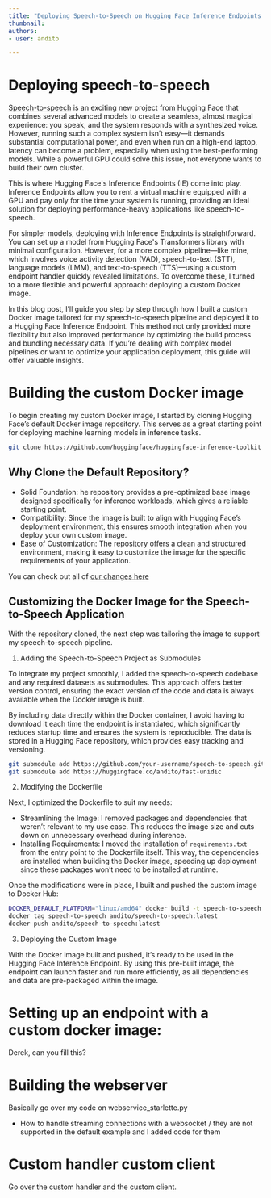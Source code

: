 ```yaml
---
title: "Deploying Speech-to-Speech on Hugging Face Inference Endpoints with a Custom Docker Container" 
thumbnail: 
authors:
- user: andito

---
```


# Deploying speech-to-speech

[Speech-to-speech](https://github.com/huggingface/speech-to-speech) is an exciting new project from Hugging Face that combines several advanced models to create a seamless, almost magical experience: you speak, and the system responds with a synthesized voice. However, running such a complex system isn’t easy—it demands substantial computational power, and even when run on a high-end laptop, latency can become a problem, especially when using the best-performing models. While a powerful GPU could solve this issue, not everyone wants to build their own cluster.

This is where Hugging Face's Inference Endpoints (IE) come into play. Inference Endpoints allow you to rent a virtual machine equipped with a GPU and pay only for the time your system is running, providing an ideal solution for deploying performance-heavy applications like speech-to-speech.

For simpler models, deploying with Inference Endpoints is straightforward. You can set up a model from Hugging Face's Transformers library with minimal configuration. However, for a more complex pipeline—like mine, which involves voice activity detection (VAD), speech-to-text (STT), language models (LMM), and text-to-speech (TTS)—using a custom endpoint handler quickly revealed limitations. To overcome these, I turned to a more flexible and powerful approach: deploying a custom Docker image.

In this blog post, I’ll guide you step by step through how I built a custom Docker image tailored for my speech-to-speech pipeline and deployed it to a Hugging Face Inference Endpoint. This method not only provided more flexibility but also improved performance by optimizing the build process and bundling necessary data. If you’re dealing with complex model pipelines or want to optimize your application deployment, this guide will offer valuable insights.

# Building the custom Docker image

To begin creating my custom Docker image, I started by cloning Hugging Face’s default Docker image repository. This serves as a great starting point for deploying machine learning models in inference tasks.

```bash
git clone https://github.com/huggingface/huggingface-inference-toolkit
```

## Why Clone the Default Repository?
- Solid Foundation: he repository provides a pre-optimized base image designed specifically for inference workloads, which gives a reliable starting point.
- Compatibility: Since the image is built to align with Hugging Face’s deployment environment, this ensures smooth integration when you deploy your own custom image.
- Ease of Customization: The repository offers a clean and structured environment, making it easy to customize the image for the specific requirements of your application.

You can check out all of [our changes here](https://github.com/andimarafioti/speech-to-speech-inference-toolkit/pull/1/files)

## Customizing the Docker Image for the Speech-to-Speech Application

With the repository cloned, the next step was tailoring the image to support my speech-to-speech pipeline.

1. Adding the Speech-to-Speech Project as Submodules

To integrate my project smoothly, I added the speech-to-speech codebase and any required datasets as submodules. This approach offers better version control, ensuring the exact version of the code and data is always available when the Docker image is built.

By including data directly within the Docker container, I avoid having to download it each time the endpoint is instantiated, which significantly reduces startup time and ensures the system is reproducible. The data is stored in a Hugging Face repository, which provides easy tracking and versioning.

```bash
git submodule add https://github.com/your-username/speech-to-speech.git
git submodule add https://huggingface.co/andito/fast-unidic
```

2. Modifying the Dockerfile

Next, I optimized the Dockerfile to suit my needs:

- Streamlining the Image: I removed packages and dependencies that weren’t relevant to my use case. This reduces the image size and cuts down on unnecessary overhead during inference.
- Installing Requirements: I moved the installation of `requirements.txt` from the entry point to the Dockerfile itself. This way, the dependencies are installed when building the Docker image, speeding up deployment since these packages won’t need to be installed at runtime.

Once the modifications were in place, I built and pushed the custom image to Docker Hub:
```bash
DOCKER_DEFAULT_PLATFORM="linux/amd64" docker build -t speech-to-speech -f dockerfiles/pytorch/Dockerfile . 
docker tag speech-to-speech andito/speech-to-speech:latest 
docker push andito/speech-to-speech:latest
```

3. Deploying the Custom Image

With the Docker image built and pushed, it’s ready to be used in the Hugging Face Inference Endpoint. By using this pre-built image, the endpoint can launch faster and run more efficiently, as all dependencies and data are pre-packaged within the image.

# Setting up an endpoint with a custom docker image:

Derek, can you fill this?

# Building the webserver
Basically go over my code on webservice_starlette.py 

- How to handle streaming connections with a websocket / they are not supported in the default example and I added code for them

# Custom handler custom client

Go over the custom handler and the custom client.
